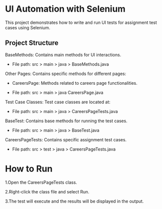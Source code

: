 # UI Automation with Selenium

This project demonstrates how to write and run UI tests for assignment test cases using Selenium.

## Project Structure

BaseMethods: Contains main methods for UI interactions.

- File path: src > main > java > BaseMethods.java

Other Pages: Contains specific methods for different pages:

- CareersPage: Methods related to careers page functionalities.

- File path: src > main > java CareersPage.java


Test Case Classes: Test case classes are located at:

- File path: src > main > java > CareersPageTests.java

BaseTest: Contains base methods for running the test cases.

- File path: src > main > java > BaseTest.java
  
CareersPageTests: Contains specific assignment test cases.

- File path: src > test > java > CareersPageTests.java

# How to Run

1.Open the CareersPageTests class.

2.Right-click the class file and select Run.

3.The test will execute and the results will be displayed in the output.
